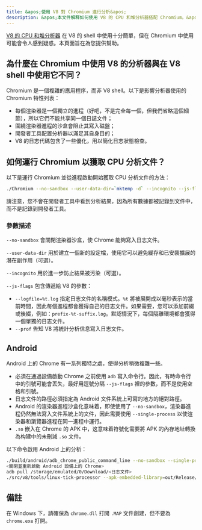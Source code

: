 ```yaml
---
title: &apos;使用 V8 對 Chromium 進行分析&apos;
description: &apos;本文件解釋如何使用 V8 的 CPU 和堆分析器搭配 Chromium。&apos;
---
```

[V8 的 CPU 和堆分析器](/docs/profile) 在 V8 的 shell 中使用十分簡單，但在 Chromium 中使用可能會令人感到疑惑。本頁面旨在為您提供幫助。

## 為什麼在 Chromium 中使用 V8 的分析器與在 V8 shell 中使用它不同？

Chromium 是一個複雜的應用程序，而非 V8 shell。以下是影響分析器使用的 Chromium 特性列表：

- 每個渲染器是一個獨立的進程（好吧，不是完全每一個，但我們省略這個細節），所以它們不能共享同一個日誌文件；
- 圍繞渲染器進程的沙盒會阻止其寫入磁盤；
- 開發者工具配置分析器以滿足其自身目的；
- V8 的日志代碼包含了一些優化，用以簡化日志狀態檢查。

## 如何運行 Chromium 以獲取 CPU 分析文件？

以下是運行 Chromium 並從進程啟動開始獲取 CPU 分析文件的方法：

```bash
./Chromium --no-sandbox --user-data-dir=`mktemp -d` --incognito --js-flags=&apos;--prof&apos;
```

請注意，您不會在開發者工具中看到分析結果，因為所有數據都被記錄到文件中，而不是記錄到開發者工具。

### 參數描述

`--no-sandbox` 會關閉渲染器沙盒，使 Chrome 能夠寫入日志文件。

`--user-data-dir` 用於建立一個新的設定檔，使用它可以避免緩存和已安裝擴展的潛在副作用（可選）。

`--incognito` 用於進一步防止結果被污染（可選）。

`--js-flags` 包含傳遞給 V8 的參數：

- `--logfile=%t.log` 指定日志文件的名稱模式。`%t` 將被展開成以毫秒表示的當前時間，因此每個進程都會獲得自己的日志文件。如果需要，您可以添加前綴或後綴，例如：`prefix-%t-suffix.log`。默認情況下，每個隔離環境都會獲得一個單獨的日志文件。
- `--prof` 告知 V8 將統計分析信息寫入日志文件。

## Android

Android 上的 Chrome 有一系列獨特之處，使得分析稍微複雜一些。

- 必須在通過設備啟動 Chrome 之前使用 `adb` 寫入命令行。因此，有時命令行中的引號可能會丟失，最好用逗號分隔 `--js-flags` 裡的參數，而不是使用空格和引號。
- 日志文件的路徑必須指定為 Android 文件系統上可寫的地方的絕對路徑。
- Android 的渲染器進程沙盒化意味着，即使使用了 `--no-sandbox`，渲染器進程仍然無法寫入文件系統上的文件，因此需要使用 `--single-process` 以使渲染器和瀏覽器進程在同一進程中運行。
- `.so` 嵌入在 Chrome 的 APK 中，这意味着符號化需要將 APK 的內存地址轉換為构建中的未刪減 `.so` 文件。

以下命令啟用 Android 上的分析：

```bash
./build/android/adb_chrome_public_command_line --no-sandbox --single-process --js-flags=&apos;--logfile=/storage/emulated/0/Download/%t.log,--prof&apos;
<關閉並重新啟動 Android 設備上的 Chrome>
adb pull /storage/emulated/0/Download/<日志文件>
./src/v8/tools/linux-tick-processor --apk-embedded-library=out/Release/lib.unstripped/libchrome.so --preprocess <日志文件>
```

## 備註

在 Windows 下，請確保為 `chrome.dll` 打開 `.MAP` 文件創建，但不要為 `chrome.exe` 打開。
